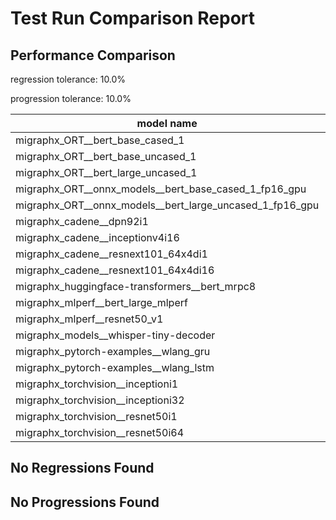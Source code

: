 # Test Run Comparison Report

## Performance Comparison

regression tolerance: 10.0%

progression tolerance: 10.0%

|model name|exit_status|analysis|old_time_ms|new_time_ms|change_ms|percent_change|
|---|---|---|---|---|---|---|
|migraphx_ORT__bert_base_cased_1|PASS|within tol|801.5506|852.6131|51.0625|6.37%|
|migraphx_ORT__bert_base_uncased_1|PASS|within tol|1023.3911|995.5796|-27.8115|-2.72%|
|migraphx_ORT__bert_large_uncased_1|PASS|within tol|2744.8385|2673.4971|-71.3414|-2.6%|
|migraphx_ORT__onnx_models__bert_base_cased_1_fp16_gpu|Numerics|progression|2436.3986|2154.8479|-281.5507|-11.56%|
|migraphx_ORT__onnx_models__bert_large_uncased_1_fp16_gpu|Numerics|within tol|7094.7893|6710.9791|-383.8102|-5.41%|
|migraphx_cadene__dpn92i1|PASS|within tol|463.8861|476.4595|12.5734|2.71%|
|migraphx_cadene__inceptionv4i16|PASS|within tol|28024.6677|28136.7381|112.0704|0.4%|
|migraphx_cadene__resnext101_64x4di1|PASS|within tol|1009.7442|1001.7511|-7.9931|-0.79%|
|migraphx_cadene__resnext101_64x4di16|PASS|regression|6385.4546|7608.5124|1223.0578|19.15%|
|migraphx_huggingface-transformers__bert_mrpc8|PASS|within tol|5784.2009|6150.2927|366.0918|6.33%|
|migraphx_mlperf__bert_large_mlperf|PASS|within tol|8237.9007|8214.4924|-23.4083|-0.28%|
|migraphx_mlperf__resnet50_v1|PASS|within tol|163.9665|165.5021|1.5356|0.94%|
|migraphx_models__whisper-tiny-decoder|PASS|within tol|263.8879|268.9741|5.0862|1.93%|
|migraphx_pytorch-examples__wlang_gru|PASS|within tol|72.414|68.9989|-3.415|-4.72%|
|migraphx_pytorch-examples__wlang_lstm|PASS|within tol|26.8739|27.6456|0.7717|2.87%|
|migraphx_torchvision__inceptioni1|PASS|within tol|614.4001|613.4417|-0.9584|-0.16%|
|migraphx_torchvision__inceptioni32|PASS|within tol|23101.6265|23077.899|-23.7275|-0.1%|
|migraphx_torchvision__resnet50i1|PASS|within tol|259.6859|255.587|-4.0989|-1.58%|
|migraphx_torchvision__resnet50i64|PASS|within tol|10339.7821|10439.0011|99.2189|0.96%|

## No Regressions Found

## No Progressions Found

